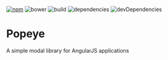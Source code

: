 [![npm](https://img.shields.io/npm/v/angular-popeye.svg)](https://www.npmjs.com/package/angular-popeye)
![bower](https://img.shields.io/bower/v/angular-popeye.svg)
![build](https://img.shields.io/circleci/project/Pathgather/popeye.svg)
![dependencies](https://img.shields.io/david/Pathgather/angular-popeye.svg)
![devDependencies](https://img.shields.io/david/dev/Pathgather/angular-popeye.svg)

# Popeye
A simple modal library for AngularJS applications
